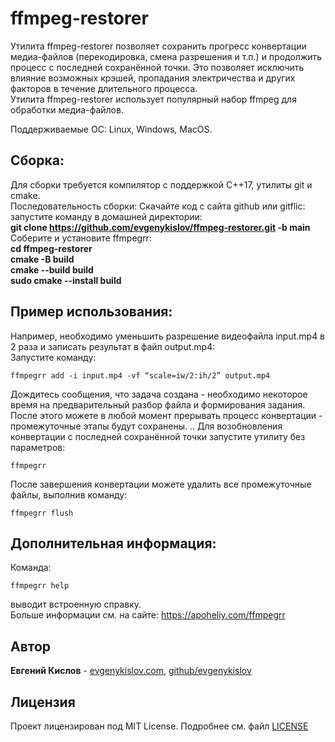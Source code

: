 # ffmpeg-restorer  
Утилита ffmpeg-restorer позволяет сохранить прогресс конвертации медиа-файлов (перекодировка, смена разрешения и т.п.) и продолжить процесс с последней сохранённой точки. Это позволяет исключить влияние возможных крэшей, пропадания электричества и других факторов в течение длительного процесса.  
Утилита ffmpeg-restorer использует популярный набор ffmpeg для обработки медиа-файлов.  

Поддерживаемые ОС: Linux, Windows, MacOS.  

## Сборка:

Для сборки требуется компилятор с поддержкой C++17, утилиты git и cmake.  
Последовательность сборки:
Скачайте код с сайта github или gitflic: запустите команду в домашней директории:  
**git clone https://github.com/evgenykislov/ffmpeg-restorer.git -b main**  
Соберите и установите ffmpegrr:  
**cd ffmpeg-restorer**  
**cmake -B build**  
**cmake --build build**  
**sudo cmake --install build**  


## Пример использования:

Например, необходимо уменьшить разрешение видеофайла input.mp4 в 2 раза и записать результат в файл output.mp4:  
Запустите команду:  
```  
ffmpegrr add -i input.mp4 -vf “scale=iw/2:ih/2” output.mp4
```  
Дождитесь сообщения, что задача создана - необходимо некоторое время на предварительный разбор файла и формирования задания.  
После этого можете в любой момент прерывать процесс конвертации - промежуточные этапы будут сохранены. ..
Для возобновления конвертации с последней сохранённой точки запустите утилиту без параметров:  
```  
ffmpegrr
```  
После завершения конвертации можете удалить все промежуточные файлы, выполнив команду:  
```  
ffmpegrr flush
```  

## Дополнительная информация:
Команда:  
```  
ffmpegrr help
```  
выводит встроенную справку.  
Больше информации см. на сайте: https://apoheliy.com/ffmpegrr  

## Автор

**Евгений Кислов** - [evgenykislov.com](https://evgenykislov.com), [github/evgenykislov](https://github.com/evgenykislov)

## Лицензия

Проект лицензирован под MIT License. Подробнее см. файл [LICENSE](LICENSE)
